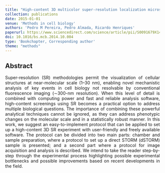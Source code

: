 ```yaml
---
title: "High-content 3D multicolor super-resolution localization microscopy"
collection: publications
date: 2015-01-01
venue: 'Methods in cell biology'
authors: 'Pedro M Pereira, Pedro Almada, Ricardo Henriques'
paperurl: https://www.sciencedirect.com/science/article/pii/S0091679X14000053
doi: 10.1016/bs.mcb.2014.10.004
type: 'Bookchapter, Corresponding author'
theme: "methods"
---
```


<h2> Abstract </h2>
<p align= "justify">
Super-resolution (SR) methodologies permit the visualization of cellular structures at near-molecular scale (1–30 nm), enabling novel mechanistic analysis of key events in cell biology not resolvable by conventional fluorescence imaging (∼300-nm resolution). When this level of detail is combined with computing power and fast and reliable analysis software, high-content screenings using SR becomes a practical option to address multiple biological questions. The importance of combining these powerful analytical techniques cannot be ignored, as they can address phenotypic changes on the molecular scale and in a statistically robust manner. In this work, we suggest an easy-to-implement protocol that can be applied to set up a high-content 3D SR experiment with user-friendly and freely available software. The protocol can be divided into two main parts: chamber and sample preparation, where a protocol to set up a direct STORM (dSTORM) sample is presented; and a second part where a protocol for image acquisition and analysis is described. We intend to take the reader step-by-step through the experimental process highlighting possible experimental bottlenecks and possible improvements based on recent developments in the field.
